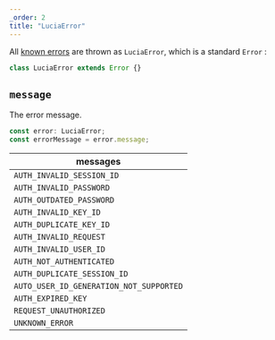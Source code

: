 ```yaml
---
_order: 2
title: "LuciaError"
---
```


All [known errors](/learn/basics/error-handling#known-errors) are thrown as `LuciaError`, which is a standard `Error` :

```ts
class LuciaError extends Error {}
```

## `message`

The error message.

```ts
const error: LuciaError;
const errorMessage = error.message;
```

| messages                                |
| --------------------------------------- |
| `AUTH_INVALID_SESSION_ID`               |
| `AUTH_INVALID_PASSWORD`                 |
| `AUTH_OUTDATED_PASSWORD`                |
| `AUTH_INVALID_KEY_ID`                   |
| `AUTH_DUPLICATE_KEY_ID`                 |
| `AUTH_INVALID_REQUEST`                  |
| `AUTH_INVALID_USER_ID`                  |
| `AUTH_NOT_AUTHENTICATED`                |
| `AUTH_DUPLICATE_SESSION_ID`             |
| `AUTO_USER_ID_GENERATION_NOT_SUPPORTED` |
| `AUTH_EXPIRED_KEY`                      |
| `REQUEST_UNAUTHORIZED`                  |
| `UNKNOWN_ERROR`                         |
